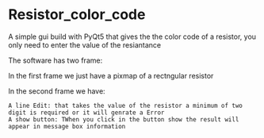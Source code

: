 # Resistor_color_code
A simple gui build with PyQt5 that gives the the color code of a resistor, you only need to enter the value of the resiantance

The software has two frame:

In the first frame we just have a pixmap of a rectngular resistor

In the second frame we have:

    A line Edit: that takes the value of the resistor a minimum of two digit is required or it will genrate a Error
    A show button: TWhen you click in the button show the result will appear in message box information

